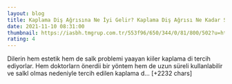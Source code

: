 ```yaml
--- 
layout: blog
title: Kaplama Diş Ağrısına Ne İyi Gelir? Kaplama Diş Ağrısı Ne Kadar Sürer, Nasıl Geçer Ve Kaç Günde İyileşir?
date: 2021-11-10 08:31:00
thumbnail: https://iasbh.tmgrup.com.tr/553f96/650/344/0/81/800/502?u=https://isbh.tmgrup.com.tr/sbh/2020/02/08/kaplama-dis-agrisi-ne-kadar-surer-1581114806310.jpg
rating: 4
---
```

Dilerin hem estetik hem de salk problemi yaayan kiiler kaplama di tercih ediyorlar. Hem doktorlarn önerdii bir yöntem hem de uzun süreli kullanlabilir ve salkl olmas nedeniyle tercih edilen kaplama d… [+2232 chars]